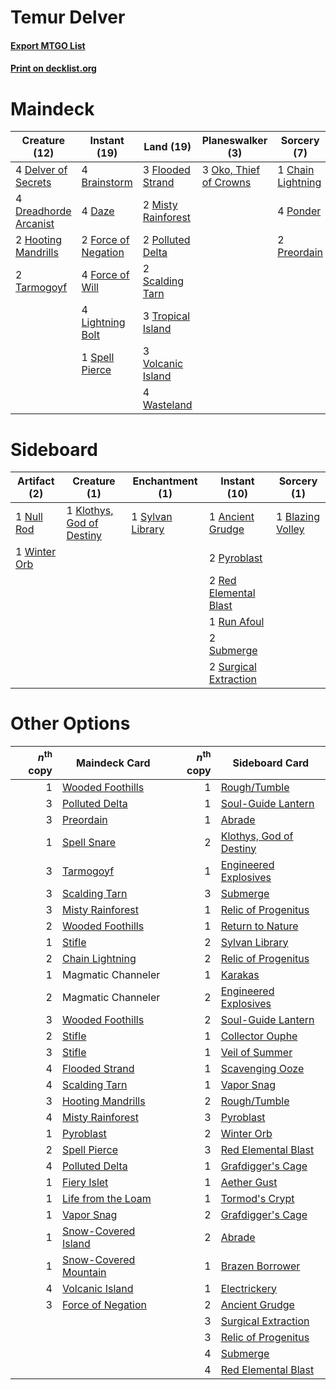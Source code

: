 # Temur Delver

#### [Export MTGO List](../collection/Temur%20Delver/Temur%20Delver.txt)
#### [Print on decklist.org](http://decklist.org/?deckmain=4%09Brainstorm%0A1%09Chain%20Lightning%0A4%09Daze%0A4%09Delver%20of%20Secrets%0A4%09Dreadhorde%20Arcanist%0A3%09Flooded%20Strand%0A2%09Force%20of%20Negation%0A4%09Force%20of%20Will%0A2%09Hooting%20Mandrills%0A4%09Lightning%20Bolt%0A2%09Misty%20Rainforest%0A3%09Oko,%20Thief%20of%20Crowns%0A2%09Polluted%20Delta%0A4%09Ponder%0A2%09Preordain%0A2%09Scalding%20Tarn%0A1%09Spell%20Pierce%0A2%09Tarmogoyf%0A3%09Tropical%20Island%0A3%09Volcanic%20Island%0A4%09Wasteland&deckside=1%09Ancient%20Grudge%0A1%09Blazing%20Volley%0A1%09Klothys,%20God%20of%20Destiny%0A1%09Null%20Rod%0A2%09Pyroblast%0A2%09Red%20Elemental%20Blast%0A1%09Run%20Afoul%0A2%09Submerge%0A2%09Surgical%20Extraction%0A1%09Sylvan%20Library%0A1%09Winter%20Orb)
# Maindeck

|                                         Creature (12)                                          |                                         Instant (19)                                         |                                          Land (19)                                          |                                        Planeswalker (3)                                         |                                        Sorcery (7)                                         |
|------------------------------------------------------------------------------------------------|----------------------------------------------------------------------------------------------|---------------------------------------------------------------------------------------------|-------------------------------------------------------------------------------------------------|--------------------------------------------------------------------------------------------|
|4 [Delver of Secrets](http://gatherer.wizards.com/Pages/Card/Details.aspx?multiverseid=226749)  |4 [Brainstorm](http://gatherer.wizards.com/Pages/Card/Details.aspx?multiverseid=3897)         |3 [Flooded Strand](http://gatherer.wizards.com/Pages/Card/Details.aspx?multiverseid=405098)  |3 [Oko, Thief of Crowns](http://gatherer.wizards.com/Pages/Card/Details.aspx?multiverseid=473159)|1 [Chain Lightning](http://gatherer.wizards.com/Pages/Card/Details.aspx?multiverseid=446139)|
|4 [Dreadhorde Arcanist](http://gatherer.wizards.com/Pages/Card/Details.aspx?multiverseid=461052)|4 [Daze](http://gatherer.wizards.com/Pages/Card/Details.aspx?multiverseid=189255)             |2 [Misty Rainforest](http://gatherer.wizards.com/Pages/Card/Details.aspx?multiverseid=405102)|                                                                                                 |4 [Ponder](http://gatherer.wizards.com/Pages/Card/Details.aspx?multiverseid=451051)         |
|2 [Hooting Mandrills](http://gatherer.wizards.com/Pages/Card/Details.aspx?multiverseid=386558)  |2 [Force of Negation](http://gatherer.wizards.com/Pages/Card/Details.aspx?multiverseid=464001)|2 [Polluted Delta](http://gatherer.wizards.com/Pages/Card/Details.aspx?multiverseid=405104)  |                                                                                                 |2 [Preordain](http://gatherer.wizards.com/Pages/Card/Details.aspx?multiverseid=405347)      |
|2 [Tarmogoyf](http://gatherer.wizards.com/Pages/Card/Details.aspx?multiverseid=136142)          |4 [Force of Will](http://gatherer.wizards.com/Pages/Card/Details.aspx?multiverseid=3107)      |2 [Scalding Tarn](http://gatherer.wizards.com/Pages/Card/Details.aspx?multiverseid=405107)   |                                                                                                 |                                                                                            |
|                                                                                                |4 [Lightning Bolt](http://gatherer.wizards.com/Pages/Card/Details.aspx?multiverseid=806)      |3 [Tropical Island](http://gatherer.wizards.com/Pages/Card/Details.aspx?multiverseid=884)    |                                                                                                 |                                                                                            |
|                                                                                                |1 [Spell Pierce](http://gatherer.wizards.com/Pages/Card/Details.aspx?multiverseid=425876)     |3 [Volcanic Island](http://gatherer.wizards.com/Pages/Card/Details.aspx?multiverseid=887)    |                                                                                                 |                                                                                            |
|                                                                                                |                                                                                              |4 [Wasteland](http://gatherer.wizards.com/Pages/Card/Details.aspx?multiverseid=413790)       |                                                                                                 |                                                                                            |


# Sideboard

|                                    Artifact (2)                                     |                                            Creature (1)                                            |                                     Enchantment (1)                                     |                                          Instant (10)                                          |                                        Sorcery (1)                                        |
|-------------------------------------------------------------------------------------|----------------------------------------------------------------------------------------------------|-----------------------------------------------------------------------------------------|------------------------------------------------------------------------------------------------|-------------------------------------------------------------------------------------------|
|1 [Null Rod](http://gatherer.wizards.com/Pages/Card/Details.aspx?multiverseid=383034)|1 [Klothys, God of Destiny](http://gatherer.wizards.com/Pages/Card/Details.aspx?multiverseid=476471)|1 [Sylvan Library](http://gatherer.wizards.com/Pages/Card/Details.aspx?multiverseid=2240)|1 [Ancient Grudge](http://gatherer.wizards.com/Pages/Card/Details.aspx?multiverseid=235600)     |1 [Blazing Volley](http://gatherer.wizards.com/Pages/Card/Details.aspx?multiverseid=426821)|
|1 [Winter Orb](http://gatherer.wizards.com/Pages/Card/Details.aspx?multiverseid=643) |                                                                                                    |                                                                                         |2 [Pyroblast](http://gatherer.wizards.com/Pages/Card/Details.aspx?multiverseid=4083)            |                                                                                           |
|                                                                                     |                                                                                                    |                                                                                         |2 [Red Elemental Blast](http://gatherer.wizards.com/Pages/Card/Details.aspx?multiverseid=814)   |                                                                                           |
|                                                                                     |                                                                                                    |                                                                                         |1 [Run Afoul](http://gatherer.wizards.com/Pages/Card/Details.aspx?multiverseid=485524)          |                                                                                           |
|                                                                                     |                                                                                                    |                                                                                         |2 [Submerge](http://gatherer.wizards.com/Pages/Card/Details.aspx?multiverseid=21296)            |                                                                                           |
|                                                                                     |                                                                                                    |                                                                                         |2 [Surgical Extraction](http://gatherer.wizards.com/Pages/Card/Details.aspx?multiverseid=397706)|                                                                                           |


# Other Options

|*n*<sup>th</sup> copy|                                         Maindeck Card                                          |*n*<sup>th</sup> copy|                                          Sideboard Card                                          |
|--------------------:|------------------------------------------------------------------------------------------------|--------------------:|--------------------------------------------------------------------------------------------------|
|                    1|[Wooded Foothills](http://gatherer.wizards.com/Pages/Card/Details.aspx?multiverseid=405116)     |                    1|[Rough/Tumble](http://gatherer.wizards.com/Pages/Card/Details.aspx?multiverseid=376475)           |
|                    3|[Polluted Delta](http://gatherer.wizards.com/Pages/Card/Details.aspx?multiverseid=405104)       |                    1|[Soul-Guide Lantern](http://gatherer.wizards.com/Pages/Card/Details.aspx?multiverseid=476488)     |
|                    3|[Preordain](http://gatherer.wizards.com/Pages/Card/Details.aspx?multiverseid=405347)            |                    1|[Abrade](http://gatherer.wizards.com/Pages/Card/Details.aspx?multiverseid=430772)                 |
|                    1|[Spell Snare](http://gatherer.wizards.com/Pages/Card/Details.aspx?multiverseid=446100)          |                    2|[Klothys, God of Destiny](http://gatherer.wizards.com/Pages/Card/Details.aspx?multiverseid=476471)|
|                    3|[Tarmogoyf](http://gatherer.wizards.com/Pages/Card/Details.aspx?multiverseid=136142)            |                    1|[Engineered Explosives](http://gatherer.wizards.com/Pages/Card/Details.aspx?multiverseid=50139)   |
|                    3|[Scalding Tarn](http://gatherer.wizards.com/Pages/Card/Details.aspx?multiverseid=405107)        |                    3|[Submerge](http://gatherer.wizards.com/Pages/Card/Details.aspx?multiverseid=21296)                |
|                    3|[Misty Rainforest](http://gatherer.wizards.com/Pages/Card/Details.aspx?multiverseid=405102)     |                    1|[Relic of Progenitus](http://gatherer.wizards.com/Pages/Card/Details.aspx?multiverseid=174824)    |
|                    2|[Wooded Foothills](http://gatherer.wizards.com/Pages/Card/Details.aspx?multiverseid=405116)     |                    1|[Return to Nature](http://gatherer.wizards.com/Pages/Card/Details.aspx?multiverseid=461102)       |
|                    1|[Stifle](http://gatherer.wizards.com/Pages/Card/Details.aspx?multiverseid=382377)               |                    2|[Sylvan Library](http://gatherer.wizards.com/Pages/Card/Details.aspx?multiverseid=2240)           |
|                    2|[Chain Lightning](http://gatherer.wizards.com/Pages/Card/Details.aspx?multiverseid=446139)      |                    2|[Relic of Progenitus](http://gatherer.wizards.com/Pages/Card/Details.aspx?multiverseid=174824)    |
|                    1|Magmatic Channeler                                                                              |                    1|[Karakas](http://gatherer.wizards.com/Pages/Card/Details.aspx?multiverseid=413782)                |
|                    2|Magmatic Channeler                                                                              |                    2|[Engineered Explosives](http://gatherer.wizards.com/Pages/Card/Details.aspx?multiverseid=50139)   |
|                    3|[Wooded Foothills](http://gatherer.wizards.com/Pages/Card/Details.aspx?multiverseid=405116)     |                    2|[Soul-Guide Lantern](http://gatherer.wizards.com/Pages/Card/Details.aspx?multiverseid=476488)     |
|                    2|[Stifle](http://gatherer.wizards.com/Pages/Card/Details.aspx?multiverseid=382377)               |                    1|[Collector Ouphe](http://gatherer.wizards.com/Pages/Card/Details.aspx?multiverseid=464107)        |
|                    3|[Stifle](http://gatherer.wizards.com/Pages/Card/Details.aspx?multiverseid=382377)               |                    1|[Veil of Summer](http://gatherer.wizards.com/Pages/Card/Details.aspx?multiverseid=466952)         |
|                    4|[Flooded Strand](http://gatherer.wizards.com/Pages/Card/Details.aspx?multiverseid=405098)       |                    1|[Scavenging Ooze](http://gatherer.wizards.com/Pages/Card/Details.aspx?multiverseid=420783)        |
|                    4|[Scalding Tarn](http://gatherer.wizards.com/Pages/Card/Details.aspx?multiverseid=405107)        |                    1|[Vapor Snag](http://gatherer.wizards.com/Pages/Card/Details.aspx?multiverseid=249373)             |
|                    3|[Hooting Mandrills](http://gatherer.wizards.com/Pages/Card/Details.aspx?multiverseid=386558)    |                    2|[Rough/Tumble](http://gatherer.wizards.com/Pages/Card/Details.aspx?multiverseid=376475)           |
|                    4|[Misty Rainforest](http://gatherer.wizards.com/Pages/Card/Details.aspx?multiverseid=405102)     |                    3|[Pyroblast](http://gatherer.wizards.com/Pages/Card/Details.aspx?multiverseid=4083)                |
|                    1|[Pyroblast](http://gatherer.wizards.com/Pages/Card/Details.aspx?multiverseid=4083)              |                    2|[Winter Orb](http://gatherer.wizards.com/Pages/Card/Details.aspx?multiverseid=643)                |
|                    2|[Spell Pierce](http://gatherer.wizards.com/Pages/Card/Details.aspx?multiverseid=425876)         |                    3|[Red Elemental Blast](http://gatherer.wizards.com/Pages/Card/Details.aspx?multiverseid=814)       |
|                    4|[Polluted Delta](http://gatherer.wizards.com/Pages/Card/Details.aspx?multiverseid=405104)       |                    1|[Grafdigger's Cage](http://gatherer.wizards.com/Pages/Card/Details.aspx?multiverseid=278452)      |
|                    1|[Fiery Islet](http://gatherer.wizards.com/Pages/Card/Details.aspx?multiverseid=464187)          |                    1|[Aether Gust](http://gatherer.wizards.com/Pages/Card/Details.aspx?multiverseid=466796)            |
|                    1|[Life from the Loam](http://gatherer.wizards.com/Pages/Card/Details.aspx?multiverseid=338409)   |                    1|[Tormod's Crypt](http://gatherer.wizards.com/Pages/Card/Details.aspx?multiverseid=389723)         |
|                    1|[Vapor Snag](http://gatherer.wizards.com/Pages/Card/Details.aspx?multiverseid=249373)           |                    2|[Grafdigger's Cage](http://gatherer.wizards.com/Pages/Card/Details.aspx?multiverseid=278452)      |
|                    1|[Snow-Covered Island](http://gatherer.wizards.com/Pages/Card/Details.aspx?multiverseid=121130)  |                    2|[Abrade](http://gatherer.wizards.com/Pages/Card/Details.aspx?multiverseid=430772)                 |
|                    1|[Snow-Covered Mountain](http://gatherer.wizards.com/Pages/Card/Details.aspx?multiverseid=121233)|                    1|[Brazen Borrower](http://gatherer.wizards.com/Pages/Card/Details.aspx?multiverseid=473001)        |
|                    4|[Volcanic Island](http://gatherer.wizards.com/Pages/Card/Details.aspx?multiverseid=887)         |                    1|[Electrickery](http://gatherer.wizards.com/Pages/Card/Details.aspx?multiverseid=456219)           |
|                    3|[Force of Negation](http://gatherer.wizards.com/Pages/Card/Details.aspx?multiverseid=464001)    |                    2|[Ancient Grudge](http://gatherer.wizards.com/Pages/Card/Details.aspx?multiverseid=235600)         |
|                     |                                                                                                |                    3|[Surgical Extraction](http://gatherer.wizards.com/Pages/Card/Details.aspx?multiverseid=397706)    |
|                     |                                                                                                |                    3|[Relic of Progenitus](http://gatherer.wizards.com/Pages/Card/Details.aspx?multiverseid=174824)    |
|                     |                                                                                                |                    4|[Submerge](http://gatherer.wizards.com/Pages/Card/Details.aspx?multiverseid=21296)                |
|                     |                                                                                                |                    4|[Red Elemental Blast](http://gatherer.wizards.com/Pages/Card/Details.aspx?multiverseid=814)       |

